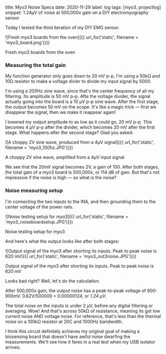 title: Myo3 Noise Specs
date: 2020-11-29
label: log
tags: [myo3, projectlog]
snippet: 1.24µV of noise at 500,000x gain on a DIY electromyography sensor

Today I tested the third iteration of my DIY EMG sensor. 

![Fresh myo3 boards from the oven]({{ url_for('static', filename = 'myo3_board.png')}})
<p class="caption">Fresh myo3 boards from the oven</p>

### Measuring the total gain
My function generator only goes down to 20 mV p-p, I'm using a 50kΩ and 10Ω resistor to make a voltage divier to divide my input signal by 5000.

I'm using a 200Hz sine wave, since that's the center frequency of all my filtering. Its amplitude is 50 mV p-p. Afte the voltage divider, the signal actually going into the board is a 10 µV p-p sine wave. After the first stage, the output becomes 50 mV on the scope. It's like a magic trick — first we disappear the signal, then we make it reappear again!

I lowered my output amplitude to as low as it could go, 20 mV p-p. This becomes 4 µV p-p after the divider, which becomes 20 mV after the first stage. What happens after the second stage? Glad you asked:

![A choppy 2V sine wave, produced from a 4µV signal]({{ url_for('static', filename = 'myo3_100hz.JPG')}})
<p class="caption">A choppy 2V sine wave, amplified from a 4µV input signal</p>

We see that the 20mV signal becomes 2V, a gain of 100. After both stages, the total gain of a myo3 board is 500,000x, or 114 dB of gain. But that's not impressive if the noise is high — so what _is_ the noise?

### Noise measuring setup
I'm connecting the two inputs to the INA, and then grounding them to the center voltage of the power rails. 

![Noise testing setup for myo3]({{ url_for('static', filename = 'myo3_noiseboardsetup.JPG')}})
<p class="caption">Noise testing setup for myo3</p>

And here's what the output looks like after both stages:

![Output signal of the myo3 after shorting its inputs. Peak to peak noise is 620 mV]({{ url_for('static', filename = 'myo3_out3noise.JPG')}})
<p class="caption">Output signal of the myo3 after shorting its inputs. Peak to peak noise is 620 mV</p>

Looks bad right? Well, let's do the calculation. 

After 500,000x gain, the output noise has a peak-to-peak voltage of 600-900mV. 0.62V/500000 = 0.00000124, or *1.24 µV*. 

The total noise on the inputs is under 2 µV, before any digital filtering or averaging. Wow! And that's across 50kΩ of resistance, meaning its got low current noise AND voltage noise. For reference, that's less than the thermal noise on a 100kΩ resistor at 20C and 1000Hz bandwidth. 

I think this circuit definitely achieves my original goal of making a biosensing board that doesn't have awful noise dwarfing the measurements. We'll see how it fares in a real test when my USB isolator arrives.
